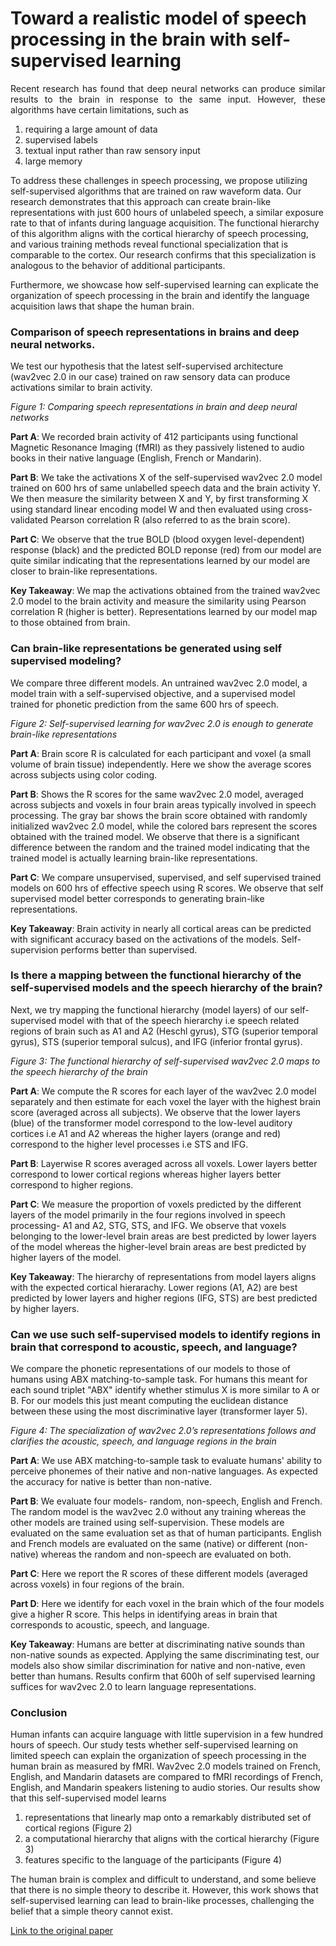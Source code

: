 # Toward a realistic model of speech processing in the brain with self-supervised learning
<p align="justify">
Recent research has found that deep neural networks can produce similar results to the brain in response to the same input. However, these algorithms have certain limitations, such as <br>
<ol>
    <li>requiring a large amount of data</li>
    <li>supervised labels</li>
    <li>textual input rather than raw sensory input</li>
    <li>large memory</li>
</ol>

To address these challenges in speech processing, we propose utilizing self-supervised algorithms that are trained on raw waveform data. Our research demonstrates that this approach can create brain-like representations with just 600 hours of unlabeled speech, a similar exposure rate to that of infants during language acquisition. The functional hierarchy of this algorithm aligns with the cortical hierarchy of speech processing, and various training methods reveal functional specialization that is comparable to the cortex. Our research confirms that this specialization is analogous to the behavior of additional participants. <br>

Furthermore, we showcase how self-supervised learning can explicate the organization of speech processing in the brain and identify the language acquisition laws that shape the human brain.
</p>

### Comparison of speech representations in brains and deep neural networks.
We test our hypothesis that the latest self-supervised architecture (wav2vec 2.0 in our case) trained on raw sensory data can produce activations similar to brain activity.
<p>
    <img src="figure1.png" alt><br>
    <em>Figure 1: Comparing speech representations in brain and deep neural networks</em>
</p>

**Part A**: We recorded brain activity of 412 participants using functional Magnetic Resonance Imaging (fMRI) as they passively listened to audio books in their native language (English, French or Mandarin).

**Part B**: We take the activations X of the self-supervised wav2vec 2.0 model trained on 600 hrs of same unlabelled speech data and the brain activity Y. We then measure the similarity between X and Y, by first transforming X using standard linear encoding model W and then evaluated using cross-validated Pearson correlation R (also referred to as the brain score).

**Part C**: We observe that the true BOLD (blood oxygen level-dependent) response (black) and the predicted BOLD reponse (red) from our model are quite similar indicating that the representations learned by our model are closer to brain-like representations.

**Key Takeaway**: We map the activations obtained from the trained wav2vec 2.0 model to the brain activity and measure the similarity using Pearson correlation R (higher is better). Representations learned by our model map to those obtained from brain.

### Can brain-like representations be generated using self supervised modeling?
We compare three different models. An untrained wav2vec 2.0 model, a model train with a self-supervised objective, and a supervised model trained for phonetic prediction from the same 600 hrs of speech.
<p>
    <img src="figure2.png" alt><br>
    <em>Figure 2: Self-supervised learning for wav2vec 2.0 is enough to generate brain-like representations</em>
</p>

**Part A**: Brain score R is calculated for each participant and voxel (a small volume of brain tissue) independently. Here we show the average scores across subjects using color coding. 

**Part B**: Shows the R scores for the same wav2vec 2.0 model, averaged across subjects and voxels in four brain areas typically involved in speech processing. The gray bar shows the brain score obtained with randomly initialized wav2vec 2.0 model, while the colored bars represent the scores obtained with the trained model. We observe that there is a significant difference between the random and the trained model indicating that the trained model is actually learning brain-like representations.

**Part C**: We compare unsupervised, supervised, and self supervised trained models on 600 hrs of effective speech using R scores. We observe that self supervised model better corresponds to generating brain-like representations.

**Key Takeaway**: Brain activity in nearly all cortical areas can be predicted with significant accuracy based on the activations of the models. Self-supervision performs better than supervised.

### Is there a mapping between the functional hierarchy of the self-supervised models and the speech hierarchy of the brain?
Next, we try mapping the functional hierarchy (model layers) of our self-supervised model with that of the speech hierarchy i.e speech related regions of brain such as A1 and A2 (Heschl gyrus), STG (superior temporal gyrus), STS (superior temporal sulcus), and IFG (inferior frontal gyrus).
<p>
    <img src="figure3.png" alt><br>
    <em>Figure 3: The functional hierarchy of self-supervised wav2vec 2.0 maps to the speech hierarchy of the brain</em>
</p>

**Part A**: We compute the R scores for each layer of the wav2vec 2.0 model separately and then estimate for each voxel the layer with the highest brain score (averaged across all subjects). We observe that the lower layers (blue) of the transformer model correspond to the low-level auditory cortices i.e A1 and A2 whereas the higher layers (orange and red) correspond to the higher level processes i.e STS and IFG.

**Part B**: Layerwise R scores averaged across all voxels. Lower layers better correspond to lower cortical regions whereas higher layers better correspond to higher regions.

**Part C**: We measure the proportion of voxels predicted by the different layers of the model primarily in the four regions involved in speech processing- A1 and A2, STG, STS, and IFG. We observe that voxels belonging to the lower-level brain areas are best predicted by lower layers of the model whereas the higher-level brain areas are best predicted by higher layers of the model.

**Key Takeaway**: The hierarchy of representations from model layers aligns with the expected cortical hierarachy. Lower regions (A1, A2) are best predicted by lower layers and higher regions (IFG, STS) are best predicted by higher layers.

###  Can we use such self-supervised models to identify regions in brain that correspond to acoustic, speech, and language?
We compare the phonetic representations of our models to those of humans using ABX matching-to-sample task. For humans this meant for each sound triplet "ABX" identify whether stimulus X is more similar to A or B. For our models this just meant computing the euclidean distance between these using the most discriminative layer (transformer layer 5).
<p>
    <img src="figure4.png" alt><br>
    <em>Figure 4: The specialization of wav2vec 2.0’s representations follows and clarifies the acoustic, speech, and language regions in the brain</em>
</p>

**Part A**: We use ABX matching-to-sample task to evaluate humans' ability to perceive phonemes of their native and non-native languages. As expected the accuracy for native is better than non-native.

**Part B**: We evaluate four models- random, non-speech, English and French. The random model is the wav2vec 2.0 without any training whereas the other models are trained using self-supervision. These models are evaluated on the same evaluation set as that of human participants. English and French models are evaluated on the same (native) or different (non-native) whereas the random and non-speech are evaluated on both.

**Part C**: Here we report the R scores of these different models (averaged across voxels) in four regions of the brain.

**Part D**: Here we identify for each voxel in the brain which of the four models give a higher R score. This helps in identifying areas in brain that corresponds to acoustic, speech, and language.

**Key Takeaway**: Humans are better at discriminating native sounds than non-native sounds as expected. Applying the same discriminating test, our models also show similar discrimination for native and non-native, even better than humans. Results confirm that 600h of self supervised learning suffices for wav2vec 2.0 to learn language representations. 

### Conclusion
Human infants can acquire language with little supervision in a few hundred hours of speech. Our study tests whether self-supervised learning on limited speech can explain the organization of speech processing in the human brain as measured by fMRI. Wav2vec 2.0 models trained on French, English, and Mandarin datasets are compared to fMRI recordings of French, English, and Mandarin speakers listening to audio stories. Our results show that this self-supervised model learns 
1. representations that linearly map onto a remarkably distributed set of cortical regions (Figure 2)
2. a computational hierarchy that aligns with the cortical hierarchy (Figure 3)
3. features specific to the language of the participants (Figure 4)

The human brain is complex and difficult to understand, and some believe that there is no simple theory to describe it. However, this work shows that self-supervised learning can lead to brain-like processes, challenging the belief that a simple theory cannot exist.

[Link to the original paper](https://openreview.net/pdf?id=Y6A4-R_Hgsw)
